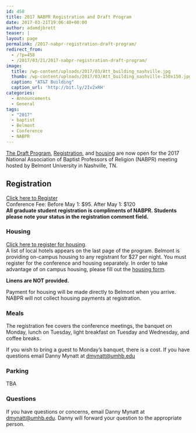 ```yaml
---
id: 458
title: 2017 NABPR Registration and Draft Program
date: 2017-03-21T19:06:40+00:00
author: adamdjbrett
teaser: |
layout: page
permalink: /2017-nabpr-registration-draft-program/
redirect_from:
  - /?p=458
  - /2017/03/21/2017-nabpr-registration-draft-program/
image:
  title: /wp-content/uploads/2017/03/Att_building_nashville.jpg
  thumb: /wp-content/uploads/2017/03/Att_building_nashville-150x150.jpg
  caption: "AT&T Building"
  caption_url: 'http://bit.ly/2Iv2xRH'
categories:
  - Announcements
  - General
tags:
  - "2017"
  - baptist
  - Belmont
  - Conference
  - NABPR
---
```


[The Draft Program](/wp-content/uploads/2016/05/DRAFT-NABPR-Program-May2017-Belmont.pdf), [Registration](/meetings/registration/), and [housing](/meetings/housing/) are now open for the 2017 National Association of Baptist Professors of Religion (NABPR) meeting hosted by Belmont University in Nashville, TN.

## Registration

[Click here to Register](/meetings/registration/)  
Conference Fee: Before May 1: $95. After May 1: $120  
**All graduate student registration is compliments of NABPR. Students please note your status in the registration comment field.**

### Housing

[Click here to register for housing](/meetings/housing/).  
A list of local hotels appears on the last page of the program. Belmont is providing on-campus housing to any registrant for $27 per night. You must register for the conference and housing separately. In order to take advantage of on campus housing, please fill out the [housing form](/meetings/housing/).

**Linens are NOT provided.**

Payment for housing will be made directly to Belmont when you arrive. NABPR will not collect housing payments at registration.

### Meals

The registration fee covers the conference meetings, the banquet on Monday, lunch on Tuesday, light breakfast on Tuesday and Wednesday, and coffee breaks.

If you wish to bring a guest to Monday’s banquet, there is a cost. If you have questions email Danny Mynatt at dmynatt@umhb.edu

### Parking

TBA

### Questions

If you have questions or concerns, email Danny Mynatt at dmynatt@umhb.edu. Danny will forward your question to the appropriate person.

